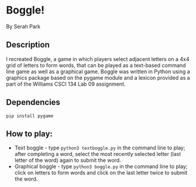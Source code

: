 # Boggle!
By Serah Park

## Description
I recreated Boggle, a game in which players select adjacent letters on a 4x4 grid of letters to form words, that can be played as a text-based command line game as well as a graphical game. Boggle was written in Python using a graphics package based on the pygame module and a lexicon provided as a part of the Williams CSCI 134 Lab 09 assignment.

## Dependencies
`pip install pygame
`
## How to play:
* Text boggle - type `python3 textboggle.py` in the command line to play; after completing a word, select the most recently selected letter (last letter of the word) again to submit the word.
* Graphical boggle - type `python3 boggle.py` in the command line to play; click on letters to form words and click on the last letter twice to submit the word.

